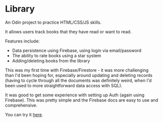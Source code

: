 # Library

An Odin project to practice HTML/CSS/JS skills.

It allows users track books that they have read or want to read.

Features include:
* Data persistence using Firebase, using login via email/password
* The ability to rate books using a star system
* Adding/deleting books from the library

This was my first time with Firebase/Firestore - it was more challenging than I'd been hoping for,
especially around updating and deleting records (having to cycle through all the documents was definitely weird, when I'd
been used to more straightforward data access with SQL). 

It was good to get some experience with setting up Auth (again using Firebase). This was pretty simple and the Firebase docs
are easy to use and comprehensive.

You can try it [here](https://alicee88.github.io/odin-library/).
